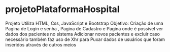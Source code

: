 # projetoPlataformaHospital
Projeto Utiliza HTML, Css, JavaScript e Bootstrap  Objetivo: Criação de uma Pagina de Login e senha , Pagina de Cadastro  e Pagina onde é possível ver dados dos pacientes no sistema Adicionar novos pacientes e excluir caso necessário também faz uso de Xhr para Puxar dados de usuários que foram inseridos através de outros meios 

